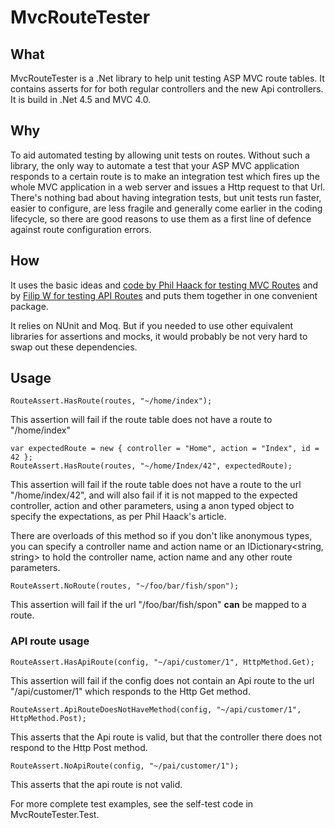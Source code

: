 # MvcRouteTester


## What

MvcRouteTester is a .Net library to help unit testing ASP MVC route tables. It contains asserts for for both regular controllers and the new Api controllers. It is build in .Net 4.5 and MVC 4.0.

## Why

To aid automated testing by allowing unit tests on routes. Without such a library, the only way to automate a test that your ASP MVC application responds to a certain route is to make an integration test which fires up the whole MVC application in a web server and issues a Http request to that Url. There's nothing bad about having integration tests, but unit tests run faster, easier to configure, are less fragile and generally come earlier in the coding lifecycle, so there are good reasons to use them as a first line of defence against route configuration errors.

## How


It uses the basic ideas and [code by Phil Haack for testing MVC Routes](http://haacked.com/archive/2007/12/16/testing-routes-in-asp.net-mvc.aspx)
and by [Filip W for testing API Routes](http://www.strathweb.com/2012/08/testing-routes-in-asp-net-web-api/) and puts them together in one convenient package.

It relies on NUnit and Moq. But if you needed to use other equivalent libraries for assertions and mocks, it would probably be not very hard to swap out these dependencies.

## Usage

    RouteAssert.HasRoute(routes, "~/home/index");

This assertion will fail if the route table does not have a route to "/home/index"


    var expectedRoute = new { controller = "Home", action = "Index", id = 42 };
    RouteAssert.HasRoute(routes, "~/home/Index/42", expectedRoute);

This assertion will fail if the route table does not have a route to the url "/home/index/42", and will also fail if it is not mapped to the expected controller, action and other parameters, using a anon typed object to specify the expectations, as per Phil Haack's article. 

There are overloads of this method so if you don't like anonymous types, you can specify a controller name and action name or an IDictionary&lt;string, string&gt; to hold the controller name, action name and any other route parameters.


    RouteAssert.NoRoute(routes, "~/foo/bar/fish/spon");
	
This assertion will fail if the url "/foo/bar/fish/spon" **can** be mapped to a route.
	
### API route usage

    RouteAssert.HasApiRoute(config, "~/api/customer/1", HttpMethod.Get);

This assertion will fail if the config does not contain an Api route to the url "/api/customer/1" which responds to the Http Get method.


    RouteAssert.ApiRouteDoesNotHaveMethod(config, "~/api/customer/1", HttpMethod.Post);

This asserts that the Api route is valid, but that the controller there does not respond to the Http Post method.


    RouteAssert.NoApiRoute(config, "~/pai/customer/1");

This asserts that the api route is not valid.

For more complete test examples, see the self-test code in MvcRouteTester.Test.
